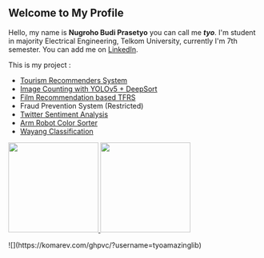## Welcome to My Profile  
Hello, my name is **Nugroho Budi Prasetyo** you can call me ***tyo***. I'm student in majority Electrical Engineering, Telkom University, currently I'm 7th semester. You can add me on [LinkedIn](https://www.linkedin.com/in/nugrohoobp/).

This is my project : 
- [Tourism Recommenders System](https://github.com/tyoamazinglib/recomendation-model-lstm)
- [Image Counting with YOLOv5 + DeepSort](https://github.com/tyoamazinglib/image-counter-yolov5)
- [Film Recommendation based TFRS](https://github.com/tyoamazinglib/recommender-system-tfrs)
- Fraud Prevention System (Restricted)
- [Twitter Sentiment Analysis](https://github.com/tyoamazinglib/sentiment-analysis-kaggle-challenge)
- [Arm Robot Color Sorter](https://github.com/tyoamazinglib/arm-robot-color-sorter)
- [Wayang Classification](https://github.com/tyoamazinglib/TSDN-wayang-classification)

<p align="left">
<a href="https://github.com/tyoamazinglib">
  <img height="180em" src="https://github-readme-stats-eight-theta.vercel.app/api?username=tyoamazinglib&show_icons=true&theme=algolia&include_all_commits=true&count_private=true"/>
  <img height="180em" src="https://github-readme-stats-eight-theta.vercel.app/api/top-langs/?username=tyoamazinglib&layout=compact&langs_count=8&theme=algolia"/>
</a>
</p>
![](https://komarev.com/ghpvc/?username=tyoamazinglib)
